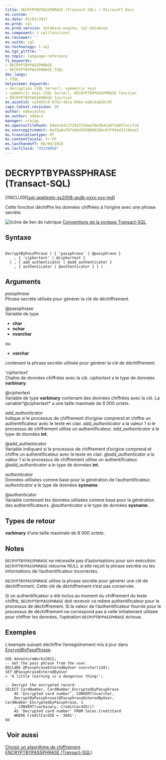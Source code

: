 ```yaml
---
title: DECRYPTBYPASSPHRASE (Transact-SQL) | Microsoft Docs
ms.custom: ''
ms.date: 03/03/2017
ms.prod: sql
ms.prod_service: database-engine, sql-database
ms.component: t-sql|functions
ms.reviewer: ''
ms.suite: sql
ms.technology: t-sql
ms.tgt_pltfrm: ''
ms.topic: language-reference
f1_keywords:
- DECRYPTBYPASSPHRASE
- DECRYPTBYPASSPHRASE_TSQL
dev_langs:
- TSQL
helpviewer_keywords:
- decryption [SQL Server], symmetric keys
- symmetric keys [SQL Server], DECRYPTBYPASSPHRASE function
- DECRYPTBYPASSPHRASE function
ms.assetid: ca34b5cd-07b3-4dca-b66a-ed8c6a826c95
caps.latest.revision: 28
author: edmacauley
ms.author: edmaca
manager: craigg
ms.openlocfilehash: b9aecb41372915f28eaf0e3b41a0fa405faccfc0
ms.sourcegitcommit: 6e55a0a7b7eb6d455006916bc63f93ed2218eae1
ms.translationtype: HT
ms.contentlocale: fr-FR
ms.lasthandoff: 06/08/2018
ms.locfileid: "35239059"
---
```

# <a name="decryptbypassphrase-transact-sql"></a>DECRYPTBYPASSPHRASE (Transact-SQL)
[!INCLUDE[tsql-appliesto-ss2008-asdb-xxxx-xxx-md](../../includes/tsql-appliesto-ss2008-asdb-xxxx-xxx-md.md)]

Cette fonction déchiffre les données chiffrées à l’origine avec une phrase secrète.  
  
 ![Icône de lien de rubrique](../../database-engine/configure-windows/media/topic-link.gif "Icône lien de rubrique") [Conventions de la syntaxe Transact-SQL](../../t-sql/language-elements/transact-sql-syntax-conventions-transact-sql.md)  
  
## <a name="syntax"></a>Syntaxe  
  
```  
  
DecryptByPassPhrase ( { 'passphrase' | @passphrase }   
    , { 'ciphertext' | @ciphertext }  
  [ , { add_authenticator | @add_authenticator }  
    , { authenticator | @authenticator } ] )  
```  
  
## <a name="arguments"></a>Arguments  
 *passphrase*  
Phrase secrète utilisée pour générer la clé de déchiffrement.  
  
 @passphrase  
Variable de type

+ **char**
+ **nchar**
+ **nvarchar**

ou

+ **varchar**

contenant la phrase secrète utilisée pour générer la clé de déchiffrement.  
  
'*ciphertext*'  
Chaîne de données chiffrées avec la clé. *ciphertext* a le type de données **varbinary**.  
 
@ciphertext  
Variable de type **varbinary** contenant des données chiffrées avec la clé. La variable*@ciphertext* a une taille maximale de 8 000 octets.  
  
*add_authenticator*  
Indique si le processus de chiffrement d’origine comprend et chiffre un authentificateur avec le texte en clair. *add_authenticator* a la valeur 1 si le processus de chiffrement utilise un authentificateur. *add_authenticator* a le type de données **int**.  
  
@add_authenticator  
Variable indiquant si le processus de chiffrement d’origine comprend et chiffre un authentificateur avec le texte en clair. *@add_authenticator* a la valeur 1 si le processus de chiffrement utilise un authentificateur. *@add_authenticator* a le type de données **int**.  

*authenticator*  
Données utilisées comme base pour la génération de l’authentificateur. *authenticator* a le type de données **sysname**.  
  
@authenticator  
Variable contenant les données utilisées comme base pour la génération des authentificateurs. *@authenticator* a le type de données **sysname**.  
  
## <a name="return-types"></a>Types de retour  
**varbinary** d’une taille maximale de 8 000 octets.  
  
## <a name="remarks"></a>Notes   
`DECRYPTBYPASSPHRASE` ne nécessite pas d’autorisations pour son exécution. `DECRYPTBYPASSPHRASE` retourne NULL si elle reçoit la phrase secrète ou les informations de l’authentificateur incorrectes.  
  
`DECRYPTBYPASSPHRASE` utilise la phrase secrète pour générer une clé de déchiffrement. Cette clé de déchiffrement n’est pas conservée.  
  
Si un authentificateur a été inclus au moment du chiffrement du texte chiffré, `DECRYPTBYPASSPHRASE` doit recevoir ce même authentificateur pour le processus de déchiffrement. Si la valeur de l’authentificateur fournie pour le processus de déchiffrement ne correspond pas à celle initialement utilisée pour chiffrer les données, l’opération `DECRYPTBYPASSPHRASE` échoue.  
  
## <a name="examples"></a>Exemples  
L’exemple suivant déchiffre l’enregistrement mis à jour dans [EncryptByPassPhrase](../../t-sql/functions/encryptbypassphrase-transact-sql.md).  
  
```  
USE AdventureWorks2012;  
-- Get the pass phrase from the user.  
DECLARE @PassphraseEnteredByUser nvarchar(128);  
SET @PassphraseEnteredByUser   
= 'A little learning is a dangerous thing!';  
  
-- Decrypt the encrypted record.  
SELECT CardNumber, CardNumber_EncryptedbyPassphrase   
    AS 'Encrypted card number', CONVERT(nvarchar,  
    DecryptByPassphrase(@PassphraseEnteredByUser, CardNumber_EncryptedbyPassphrase, 1   
    , CONVERT(varbinary, CreditCardID)))  
    AS 'Decrypted card number' FROM Sales.CreditCard   
    WHERE CreditCardID = '3681';  
GO  
```  
  
## <a name="see-also"></a> Voir aussi  
 [Choisir un algorithme de chiffrement](../../relational-databases/security/encryption/choose-an-encryption-algorithm.md)   
 [ENCRYPTBYPASSPHRASE &#40;Transact-SQL&#41;](../../t-sql/functions/encryptbypassphrase-transact-sql.md)  
  
  
